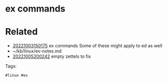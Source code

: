 # ex commands

# Related

- [20221003150175](/zet/20221003150175/README.md) ex commands  Some of these might apply to ed as well
- ~/kb/linux/ex-notes.md
- [20221005200242](/zet/20221005200242/README.md) empty zettels to fix

Tags:

    #linux #ex 
